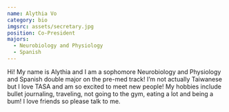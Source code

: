 ```yaml
---
name: Alythia Vo
category: bio
imgsrc: assets/secretary.jpg
position: Co-President
majors:
  - Neurobiology and Physiology
  - Spanish
---
```

Hi! My name is Alythia and I am a sophomore Neurobiology and Physiology and Spanish double major on the pre-med track! I’m not actually Taiwanese but I love TASA and am so excited to meet new people! My hobbies include bullet journaling, traveling, not going to the gym, eating a lot and being a bum! I love friends so please talk to me.